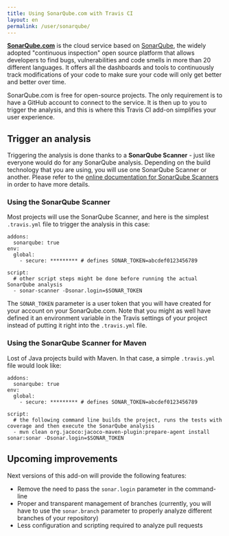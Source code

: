 ```yaml
---
title: Using SonarQube.com with Travis CI
layout: en
permalink: /user/sonarqube/
---
```

**[SonarQube.com](https://sonarqube.com)** is the cloud service based on [SonarQube](http://www.sonarqube.org), the widely adopted "continuous inspection" open source platform that allows developers to find bugs, vulnerabilities and code smells in more than 20 different languages. It offers all the dashboards and tools to continuously track modifications of your code to make sure your code will only get better and better over time.

SonarQube.com is free for open-source projects. The only requirement is to have a GitHub account to connect to the service. It is then up to you to trigger the analysis, and this is where this Travis CI add-on simplifies your user experience.

## Trigger an analysis

Triggering the analysis is done thanks to a **SonarQube Scanner** - just like everyone would do for any SonarQube analysis. Depending on the build technology that you are using, you will use one SonarQube Scanner or another. Please refer to the [online documentation for SonarQube Scanners](http://redirect.sonarsource.com/doc/analyzing-source-code.html) in order to have more details.  

### Using the SonarQube Scanner

Most projects will use the SonarQube Scanner, and here is the simplest `.travis.yml` file to trigger the analysis in this case:

    addons:
      sonarqube: true
    env:
      global:
        - secure: ********* # defines SONAR_TOKEN=abcdef0123456789

    script:
      # other script steps might be done before running the actual SonarQube analysis
      - sonar-scanner -Dsonar.login=$SONAR_TOKEN

The `SONAR_TOKEN` parameter is a user token that you will have created for your account on your SonarQube.com. Note that you might as well have defined it an environment variable in the Travis settings of your project instead of putting it right into the `.travis.yml` file.

### Using the SonarQube Scanner for Maven

Lost of Java projects build with Maven. In that case, a simple `.travis.yml` file would look like:

    addons:
      sonarqube: true
    env:
      global:
        - secure: ********* # defines SONAR_TOKEN=abcdef0123456789

    script:
      # the following command line builds the project, runs the tests with coverage and then execute the SonarQube analysis
      - mvn clean org.jacoco:jacoco-maven-plugin:prepare-agent install sonar:sonar -Dsonar.login=$SONAR_TOKEN

## Upcoming improvements

Next versions of this add-on will provide the following features:

 * Remove the need to pass the `sonar.login` parameter in the command-line
 * Proper and transparent management of branches (currently, you will have to use the `sonar.branch` parameter to properly analyze different branches of your repository)
 * Less configuration and scripting required to analyze pull requests
